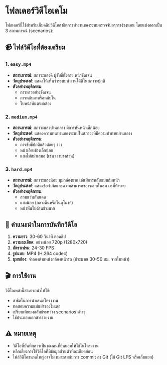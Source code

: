 # โฟลเดอร์วิดีโอเดโม

โฟลเดอร์นี้ใช้สำหรับเก็บคลิปวิดีโอสาธิตการทำงานของระบบตรวจจับอาการง่วงนอน โดยแบ่งออกเป็น 3 สถานการณ์ (scenarios):

## 📹 ไฟล์วิดีโอที่ต้องเตรียม

### 1. `easy.mp4`
- **สถานการณ์**: สภาวะแสงดี ผู้ขับขี่นั่งตรง หน้าชัดเจน
- **วัตถุประสงค์**: แสดงให้เห็นว่าระบบทำงานได้ดีในสภาวะปกติ
- **ตัวอย่างพฤติกรรม**:
  - การหาวอย่างชัดเจน
  - การหลับตาหรือหลับใน
  - ใบหน้าหันตรงกล้อง

### 2. `medium.mp4`
- **สถานการณ์**: สภาวะแสงปานกลาง มีการหันหน้าเล็กน้อย
- **วัตถุประสงค์**: แสดงความทนทานของระบบในสภาวะที่มีความท้าทายปานกลาง
- **ตัวอย่างพฤติกรรม**:
  - การขับขี่ปกติแล้วค่อยๆ ง่วง
  - หน้าเอียงข้างเล็กน้อย
  - แสงไม่สม่ำเสมอ (เช่น เงาบางส่วน)

### 3. `hard.mp4`
- **สถานการณ์**: สภาวะแสงน้อย มุมกล้องยาก เช่นมีการหลับแบบก้มหน้า
- **วัตถุประสงค์**: แสดงข้อจำกัดและความสามารถของระบบในสภาวะที่ท้าทาย
- **ตัวอย่างพฤติกรรม**:
  - สวมแว่นกันแดด
  - แสงน้อย (กลางคืนหรือในอุโมงค์)
  - หน้าหันไปด้านข้างมาก

## 📝 คำแนะนำในการบันทึกวิดีโอ

1. **ความยาว**: 30-60 วินาที ต่อคลิป
2. **ความละเอียด**: อย่างน้อย 720p (1280x720)
3. **อัตราเฟรม**: 24-30 FPS
4. **รูปแบบ**: MP4 (H.264 codec)
5. **มุมกล้อง**: จำลองตำแหน่งกล้องหน้ารถ (ประมาณ 30-50 ซม. จากใบหน้า)

## 🎬 การใช้งาน

วิดีโอเหล่านี้สามารถนำไปใช้:
- สาธิตในการนำเสนอโครงงาน
- ทดสอบความแม่นยำของโมเดล
- เปรียบเทียบผลลัพธ์ระหว่าง scenarios ต่างๆ
- ใช้ประกอบเอกสารรายงาน

## ⚠️ หมายเหตุ

- วิดีโอที่บันทึกควรเป็นของคนที่ยินยอมให้ใช้ในโครงงาน
- หลีกเลี่ยงการใช้วิดีโอที่มีข้อมูลส่วนตัวที่ละเอียดอ่อน
- ไฟล์วิดีโอขนาดใหญ่อาจไม่เหมาะสมกับการ commit ลง Git (ใช้ Git LFS หรือเก็บแยก)
